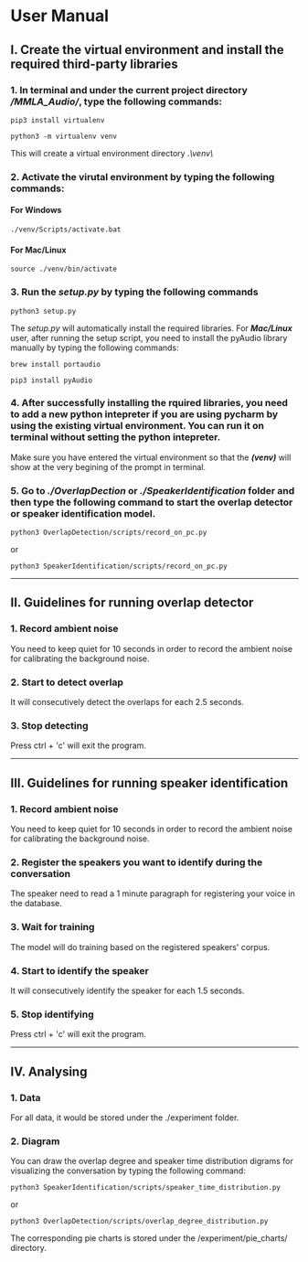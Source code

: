 # User Manual

## I. Create the virtual environment and install the required third-party libraries

### 1. In terminal and under the current project directory */MMLA_Audio/*, type the following commands:

```
pip3 install virtualenv
```
```
python3 -m virtualenv venv
```

This will create a virtual environment directory *.\venv\\*


### 2. Activate the virutal environment by typing the following commands:

#### For Windows
```
./venv/Scripts/activate.bat
```

#### For Mac/Linux
```
source ./venv/bin/activate
```

### 3. Run the *setup.py* by typing the following commands
```
python3 setup.py
```

The *setup.py* will automatically install the required libraries. For ***Mac/Linux*** user, after running the setup script, you need to install the pyAudio library manually by typing the following commands:

```
brew install portaudio
```

```
pip3 install pyAudio
```

### 4. After successfully installing the rquired libraries, you need to add a new python intepreter if you are using pycharm by using the existing virtual environment. You can run it on terminal without setting the python intepreter.

Make sure you have entered the virtual environment so that the ***(venv)*** will show at the very begining of the prompt in terminal.

### 5. Go to *./OverlapDection* or *./SpeakerIdentification* folder and then type the following command to start the overlap detector or speaker identification model.


```
python3 OverlapDetection/scripts/record_on_pc.py
```
or
```
python3 SpeakerIdentification/scripts/record_on_pc.py
```

---
## II. Guidelines for running overlap detector
### 1. Record ambient noise
You need to keep quiet for 10 seconds in order to record the ambient noise for calibrating the background noise.
### 2. Start to detect overlap
It will consecutively detect the overlaps for each 2.5 seconds.
### 3. Stop detecting
Press ctrl + 'c' will exit the program.

---
## III. Guidelines for running speaker identification
### 1. Record ambient noise
You need to keep quiet for 10 seconds in order to record the ambient noise for calibrating the background noise.
### 2. Register the speakers you want to identify during the conversation
The speaker need to read a 1 minute paragraph for registering your voice in the database. 
### 3. Wait for training
The model will do training based on the registered speakers' corpus.
### 4. Start to identify the speaker
It will consecutively identify the speaker for each 1.5 seconds.
### 5. Stop identifying
Press ctrl + 'c' will exit the program.


---
## IV. Analysing
### 1. Data
For all data, it would be stored under the ./experiment folder.
### 2. Diagram
You can draw the overlap degree and speaker time distribution digrams for visualizing the conversation by typing the following command:
```
python3 SpeakerIdentification/scripts/speaker_time_distribution.py
```
or
```
python3 OverlapDetection/scripts/overlap_degree_distribution.py
```

The corresponding pie charts is stored under the /experiment/pie_charts/ directory.





